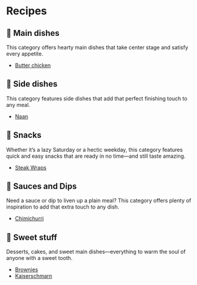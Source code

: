 # Recipes

## 🍛 Main dishes
This category offers hearty main dishes that take center stage and satisfy every appetite.
- [Butter chicken](?recipe=butter-chicken)

## 🍞 Side dishes
This category features side dishes that add that perfect finishing touch to any meal.
- [Naan](?recipe=naan)

## 🌯 Snacks
Whether it’s a lazy Saturday or a hectic weekday, this category features quick and easy snacks that are ready in no time—and still taste amazing.
- [Steak Wraps](?recipe=steak-wraps)

## 🥣 Sauces and Dips
Need a sauce or dip to liven up a plain meal? This category offers plenty of inspiration to add that extra touch to any dish.
- [Chimichurri](?recipe=chimichurri)

## 🍰 Sweet stuff
Desserts, cakes, and sweet main dishes—everything to warm the soul of anyone with a sweet tooth.
- [Brownies](?recipe=brownies)
- [Kaiserschmarn](?recipe=kaiserschmarn)